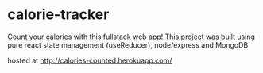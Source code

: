 # calorie-tracker
Count your calories with this fullstack web app! This project was built using pure react state management (useReducer), node/express and MongoDB

hosted at http://calories-counted.herokuapp.com/
